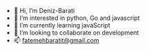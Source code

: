 - 👋 Hi, I’m Deniz-Barati
- 👀 I’m interested in python, Go and javascript
- 🌱 I’m currently learning javaScript
- 💞️ I’m looking to collaborate on development
- 📫 fatemehbaratit@gmail.com

<!---
Fatemeh-Barati/Fatemeh-Barati is a ✨ special ✨ repository because its `README.md` (this file) appears on your GitHub profile.
You can click the Preview link to take a look at your changes.
--->
